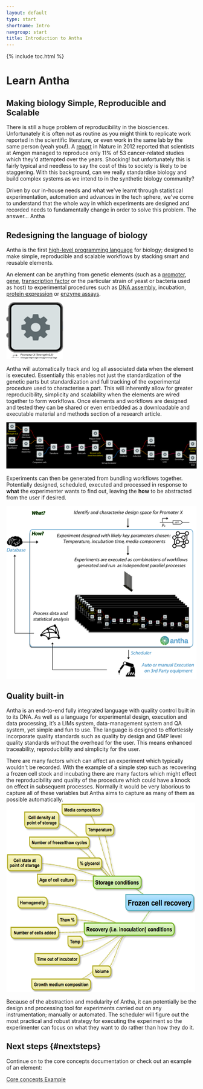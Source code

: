 ```yaml
---
layout: default
type: start
shortname: Intro
navgroup: start
title: Introduction to Antha
---
```


<style>
#download-button {
  background: #4285f4;
  color: #fff;
  font-size: 18px;
  fill: #fff;
}
#download-button:hover {
  background: #2a56c6;
}
#download-button::shadow paper-ripple {
  color: #fff;
}
</style>


{% include toc.html %}

# Learn Antha #

## Making biology Simple, Reproducible and Scalable ##


There is still a huge problem of reproducibility in the biosciences. Unfortunately it is often not as routine as you might think to replicate work reported in the scientific literature, or even work in the same lab by the same person (yeah you!). 
A [report](http://www.nature.com/nbt/journal/v27/n1/full/nbt0109-26.html) in Nature in 2012 reported that scientists at Amgen managed to reproduce only 11% of 53 cancer-related studies which they'd attempted over the years. Shocking! but unfortunately this is fairly typical and needless to say the cost of this to society is likely to be staggering. With this background, can we really standardise biology and build complex systems as we intend to in the synthetic biology community?

Driven by our in-house needs and what we've learnt through statistical experimentation, automation and advances in the tech sphere, we've come to understand that the whole way in which experiments are designed and recorded needs to fundamentally change in order to solve this problem. The answer... Antha

## Redesigning the language of biology ##

Antha is the first [high-level programming language](https://en.wikipedia.org/wiki/High-level_programming_language) for biology; designed to make simple, reproducible and scalable workflows by stacking smart and reusable elements.

An element can be anything from genetic elements (such as a [promoter](https://en.wikipedia.org/wiki/Promoter_%28genetics%29), [gene](https://en.wikipedia.org/wiki/Gene), [transcription factor](https://en.wikipedia.org/wiki/Transcription_factor) or the particular strain of yeast or bacteria used as host) to experimental procedures such as [DNA assembly](http://parts.igem.org/About_Assembly), incubation, [protein expression](https://en.wikipedia.org/wiki/Protein_expression_%28biotechnology%29) or [enzyme assays](https://en.wikipedia.org/wiki/Enzyme_assay). 

<img src="/images/Individualelement.png" alt="An individual element" title="An individual element" width="150" height="150">

Antha will automatically track and log all associated data when the element is executed. Essentially this enables not just the standardization of the genetic parts but standardization and full tracking of the experimental procedure used to characterise a part. This will inherently allow for greater reproducibility, simplicity and scalability when the elements are wired together to form workflows. Once elements and workflows are designed and tested they can be shared or even embedded as a downloadable and executable material and methods section of a research article.

<img src="/images/antha-workflowfull.png" alt="An Antha workflow" title="An Antha workflow">

Experiments can then be generated from bundling workflows together. Potentially designed, scheduled, executed and processed in response to **what** the experimenter wants to find out, leaving the **how** to be abstracted from the user if desired.

<img src="/images/antha-workflowstack_small.png" alt="An Antha experiment" title="An Antha experiment">

## Quality built-in ##

Antha is an end-to-end fully integrated language with quality control built in to its DNA. As well as a language for experimental design, execution and data processing, it’s a LIMs system, data-management system and QA system, yet simple and fun to use. The language is designed to effortlessly incorporate quality standards such as quality by design and GMP level quality standards without the overhead for the user. This means enhanced traceability, reproducibility and simplicity for the user.

There are many factors which can affect an experiment which typically wouldn't be recorded. With the example of a simple step such as recovering a frozen cell stock and incubating there are many factors which might effect the reproducibility and quality of the procedure which could have a knock on effect in subsequent processes. Normally it would be very laborious to capture all of these variables but Antha aims to capture as many of them as possible automatically. 
<img src="/images/Antha_seedelement_sourcesofvariability.png" alt="sources of variability" width="500" height="500">

Because of the abstraction and modularity of Antha, it can potentially be the design and processing tool for experiments carried out on any instrumentation; manually or automated. 
The scheduler will figure out the most practical and robust strategy for executing the experiment so the experimenter can focus on what they want to do rather than how they do it. 

## Next steps {#nextsteps}

Continue on to the core concepts documentation or check out an example of an element: 

<a href="/docs/index.html">
  <paper-button raised><core-icon icon="arrow-forward" ></core-icon>Core concepts</paper-button>
</a>

<a href="/docs/examples/promoter.html">
  <paper-button raised><core-icon icon="arrow-forward" ></core-icon>Example</paper-button>
</a>
